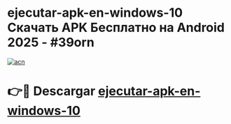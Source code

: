 # ejecutar-apk-en-windows-10 Скачать APK Бесплатно на Android 2025 - #39orn

[![acn](https://github.com/user-attachments/assets/0f9c940e-d8b0-45ae-aac7-cd30a18b3e1c)](https://apps.freeplayer.one?title=ejecutar-apk-en-windows-10&ref=9RF)

# 👉🔴 Descargar [ejecutar-apk-en-windows-10](https://apps.freeplayer.one?title=ejecutar-apk-en-windows-10&ref=9RF)